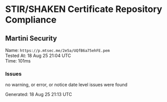 # STIR/SHAKEN Certificate Repository Compliance

## Martini Security

Name: `https://p.mtsec.me/2e5a/UQfB6a75ehFE.pem`\
Tested At: 18 Aug 25 21:04 UTC\
Time: 101ms

### Issues

no warning, or error, or notice date level issues were found

Generated: 18 Aug 25 21:13 UTC